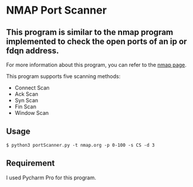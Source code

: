# NMAP Port Scanner

## This program is similar to the nmap program implemented to check the open ports of an ip or fdqn address.

For more information about this program, you can refer to the [nmap page](https://nmap.org).

This program supports five scanning methods:
* Connect Scan
* Ack Scan
* Syn Scan
* Fin Scan
* Window Scan

 ## Usage
 
 ```
 $ python3 portScanner.py -t nmap.org -p 0-100 -s CS -d 3
 ```
## Requirement
I used Pycharm Pro for this program.

